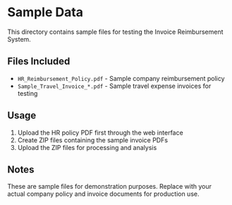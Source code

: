 # Sample Data

This directory contains sample files for testing the Invoice Reimbursement System.

## Files Included

- `HR_Reimbursement_Policy.pdf` - Sample company reimbursement policy
- `Sample_Travel_Invoice_*.pdf` - Sample travel expense invoices for testing

## Usage

1. Upload the HR policy PDF first through the web interface
2. Create ZIP files containing the sample invoice PDFs
3. Upload the ZIP files for processing and analysis

## Notes

These are sample files for demonstration purposes. Replace with your actual company policy and invoice documents for production use.